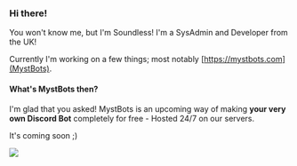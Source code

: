 ### Hi there!
You won't know me, but I'm Soundless!
I'm a SysAdmin and Developer from the UK!

Currently I'm working on a few things; most notably [https://mystbots.com](MystBots).

#### What's MystBots then?
I'm glad that you asked!
MystBots is an upcoming way of making **your very own Discord Bot** completely for free - Hosted 24/7 on our servers.

It's coming soon ;)

![](https://komarev.com/ghpvc/?username=your-github-username)
